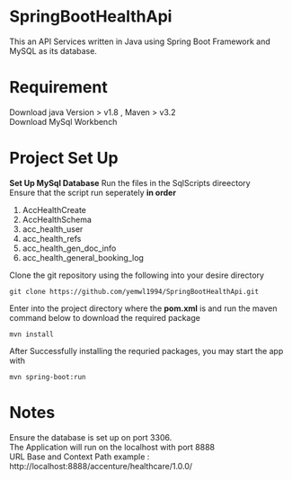 # SpringBootHealthApi
This an API Services written in Java using Spring Boot Framework and MySQL as its database.

# Requirement
Download java Version > v1.8 , Maven > v3.2<br />
Download MySql Workbench

# Project Set Up

**Set Up MySql Database**
Run the files in the SqlScripts direectory<br />
Ensure that the script run seperately **in order**
1. AccHealthCreate
2. AccHealthSchema
3. acc_health_user
4. acc_health_refs
5. acc_health_gen_doc_info
6. acc_health_general_booking_log

Clone the git repository using the following into your desire directory
```
git clone https://github.com/yemwl1994/SpringBootHealthApi.git
```
Enter into the project directory where the **pom.xml** is and run the maven command below to download the required package
```
mvn install
```

After Successfully installing the requried packages, you may start the app with
```
mvn spring-boot:run
```

# Notes
Ensure the database is set up on port 3306.<br/>
The Application will run on the localhost with port 8888 <br/>
URL Base and Context Path example : http://localhost:8888/accenture/healthcare/1.0.0/

